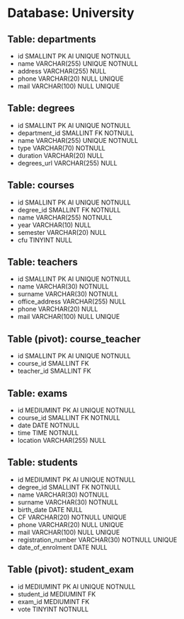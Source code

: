# Database: University

## Table: departments

- id SMALLINT PK AI UNIQUE NOTNULL
- name VARCHAR(255) UNIQUE NOTNULL
- address VARCHAR(255) NULL
- phone VARCHAR(20) NULL UNIQUE
- mail VARCHAR(100) NULL UNIQUE

## Table: degrees

- id SMALLINT PK AI UNIQUE NOTNULL
- department_id SMALLINT FK NOTNULL
- name VARCHAR(255) UNIQUE NOTNULL
- type VARCHAR(70) NOTNULL
- duration VARCHAR(20) NULL
- degrees_url VARCHAR(255) NULL

## Table: courses

- id SMALLINT PK AI UNIQUE NOTNULL
- degree_id SMALLINT FK NOTNULL
- name VARCHAR(255) NOTNULL
- year VARCHAR(10) NULL
- semester VARCHAR(20) NULL
- cfu TINYINT NULL

## Table: teachers

- id SMALLINT PK AI UNIQUE NOTNULL
- name VARCHAR(30) NOTNULL
- surname VARCHAR(30) NOTNULL
- office_address VARCHAR(255) NULL
- phone VARCHAR(20) NULL 
- mail VARCHAR(100) NULL UNIQUE

## Table (pivot): course_teacher

- id SMALLINT PK AI UNIQUE NOTNULL
- course_id SMALLINT FK 
- teacher_id SMALLINT FK

## Table: exams

- id MEDIUMINT PK AI UNIQUE NOTNULL
- course_id SMALLINT FK NOTNULL
- date DATE NOTNULL
- time TIME NOTNULL
- location VARCHAR(255) NULL

## Table: students

- id MEDIUMINT PK AI UNIQUE NOTNULL
- degree_id SMALLINT FK NOTNULL
- name VARCHAR(30) NOTNULL
- surname VARCHAR(30) NOTNULL
- birth_date DATE NULL
- CF VARCHAR(20) NOTNULL UNIQUE
- phone VARCHAR(20) NULL UNIQUE
- mail VARCHAR(100) NULL UNIQUE
- registration_number VARCHAR(30) NOTNULL UNIQUE
- date_of_enrolment DATE NULL 

## Table (pivot): student_exam

- id MEDIUMINT PK AI UNIQUE NOTNULL
- student_id MEDIUMINT FK 
- exam_id MEDIUMINT FK
- vote TINYINT NOTNULL